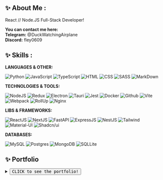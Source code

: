## ✨ About Me :
React // Node.JS Full-Stack Developer!

**You can contact me here:** <br/>
**Telegram:** @DuckWatchingAirplane <br/>
**Discord:** fley0609

## ✨ Skills :

<b>LANGUAGES & OTHER:</b>

![Python](https://img.shields.io/badge/Python-3572a5?style=for-the-badge&logo=python&logoColor=ffffff)
![JavaScript](https://img.shields.io/badge/JavaScript-323330?style=for-the-badge&logo=javascript&logoColor=F7DF1E)
![TypeScript](https://img.shields.io/badge/TypeScript-007ACC?style=for-the-badge&logo=typescript&logoColor=white)
![HTML](https://img.shields.io/badge/HTML5-E34F26?style=for-the-badge&logo=html5&logoColor=white)
![CSS](https://img.shields.io/badge/CSS3-1572B6?style=for-the-badge&logo=css3&logoColor=white)
![SASS](https://img.shields.io/badge/Sass-CC6699?style=for-the-badge&logo=sass&logoColor=white)
![MarkDown](https://img.shields.io/badge/Markdown-000000?style=for-the-badge&logo=markdown&logoColor=white)

<b>TECHNOLOGIES & TOOLS:</b>

![NodeJS](https://img.shields.io/badge/Node%20js-339933?style=for-the-badge&logo=nodedotjs&logoColor=white)
![Redux](https://img.shields.io/badge/Redux-593D88?style=for-the-badge&logo=redux&logoColor=white)
![Electron](https://img.shields.io/badge/Electron-2B2E3A?style=for-the-badge&logo=electron&logoColor=9FEAF9)
![Tauri](https://img.shields.io/badge/Tauri-FFC131?style=for-the-badge&logo=Tauri&logoColor=white)
![Jest](https://img.shields.io/badge/Jest-C21325?style=for-the-badge&logo=jest&logoColor=white)
![Docker](https://img.shields.io/badge/Docker-2CA5E0?style=for-the-badge&logo=docker&logoColor=white)
![Github](https://img.shields.io/badge/GitHub-100000?style=for-the-badge&logo=github&logoColor=white)
![Vite](https://img.shields.io/badge/Vite-B73BFE?style=for-the-badge&logo=vite&logoColor=FFD62E)
![Webpack](https://img.shields.io/badge/Webpack-8DD6F9?style=for-the-badge&logo=Webpack&logoColor=white)
![RollUp](https://img.shields.io/badge/rollup%20js-EC4A3F?style=for-the-badge&logo=rollup.js&logoColor=white)
![Nginx](https://img.shields.io/badge/Nginx-009639?style=for-the-badge&logo=nginx&logoColor=white)

<b>LIBS & FRAMEWORKS:</b>

![ReactJS](https://img.shields.io/badge/React-20232A?style=for-the-badge&logo=react&logoColor=61DAFB)
![NextJS](https://img.shields.io/badge/next%20js-000000?style=for-the-badge&logo=nextdotjs&logoColor=white)
![FastAPI](https://img.shields.io/badge/fastapi-109989?style=for-the-badge&logo=FASTAPI&logoColor=white)
![ExpressJS](https://img.shields.io/badge/Express%20js-000000?style=for-the-badge&logo=express&logoColor=white)
![NestJS](https://img.shields.io/badge/nestjs-E0234E?style=for-the-badge&logo=nestjs&logoColor=white)
![Tailwind](https://img.shields.io/badge/Tailwind_CSS-38B2AC?style=for-the-badge&logo=tailwind-css&logoColor=white)
![Material-UI](https://img.shields.io/badge/Material%20UI-007FFF?style=for-the-badge&logo=mui&logoColor=white)
![Shadcn/ui](https://img.shields.io/badge/shadcn%2Fui-000000?style=for-the-badge&logo=shadcnui&logoColor=white)

<b>DATABASES:</b>

![MySQL](https://img.shields.io/badge/MySQL-005C84?style=for-the-badge&logo=mysql&logoColor=white)
![Postgres](https://img.shields.io/badge/PostgreSQL-316192?style=for-the-badge&logo=postgresql&logoColor=white)
![MongoDB](https://img.shields.io/badge/MongoDB-4EA94B?style=for-the-badge&logo=mongodb&logoColor=white)
![SQLLite](https://img.shields.io/badge/Sqlite-003B57?style=for-the-badge&logo=sqlite&logoColor=white)

## ✨ Portfolio
<details>
<summary><button><kbd><kbd>CLICK</kbd> to see the portfolio!</kbd></button></summary>

### <a href="https://github.com/FLEYreal/HatBuilders-Website">1. HatBuilders-Website</a>

<blockquote>Website for my Project: HatBuilders. We're creating the best minecraft buildings for other projects, servers and ordinary players. The project is currently under development but the website is completed, check it out: https://hatbuilders.vercel.app/en</blockquote>

![TypeScript](https://img.shields.io/badge/TypeScript-007ACC?style=for-the-badge&logo=typescript&logoColor=white)
![NextJS](https://img.shields.io/badge/next%20js-000000?style=for-the-badge&logo=nextdotjs&logoColor=white)
![Material-UI](https://img.shields.io/badge/Material%20UI-007FFF?style=for-the-badge&logo=mui&logoColor=white)

<img src="assets/images/hatbuilders.png" alt="Image of HatBuilders website" width="800px"/>

### 2. CodeWave

<blockquote>A Failed startup CodeWave Hub that provides development services. Its key feature was a combination of Freelance and Dev Studios. Unfortunetely though, the project has been closed a long time ago but version of website is uploaded here: https://codewave-hub.ru</blockquote>

![TypeScript](https://img.shields.io/badge/TypeScript-007ACC?style=for-the-badge&logo=typescript&logoColor=white)
![ReactJS](https://img.shields.io/badge/React-20232A?style=for-the-badge&logo=react&logoColor=61DAFB)
![Material-UI](https://img.shields.io/badge/Material%20UI-007FFF?style=for-the-badge&logo=mui&logoColor=white)
![NodeJS](https://img.shields.io/badge/Node%20js-339933?style=for-the-badge&logo=nodedotjs&logoColor=white)
![ExpressJS](https://img.shields.io/badge/Express%20js-000000?style=for-the-badge&logo=express&logoColor=white)

<img src="assets/images/codewave.png" alt="Image of CodeWave website" width="800px"/>

### <a href="https://github.com/FLEYreal/Browser-Home">3. Browser-Home</a>

<blockquote>This is a convenient replacement for basic browser's home page. It's mostly for personal usage but you can also use it if you want to. It will be integrated with my another project: Social AI that will be able to copy my behaviour and answer to message in discord / telegram while I'm idle.</blockquote>

![TypeScript](https://img.shields.io/badge/TypeScript-007ACC?style=for-the-badge&logo=typescript&logoColor=white)
![NextJS](https://img.shields.io/badge/next%20js-000000?style=for-the-badge&logo=nextdotjs&logoColor=white)
![Shadcn/ui](https://img.shields.io/badge/shadcn%2Fui-000000?style=for-the-badge&logo=shadcnui&logoColor=white)
![Tailwind](https://img.shields.io/badge/Tailwind_CSS-38B2AC?style=for-the-badge&logo=tailwind-css&logoColor=white)
![Python](https://img.shields.io/badge/Python-3572a5?style=for-the-badge&logo=python&logoColor=ffffff)
![FastAPI](https://img.shields.io/badge/fastapi-109989?style=for-the-badge&logo=FASTAPI&logoColor=white)
![Postgres](https://img.shields.io/badge/PostgreSQL-316192?style=for-the-badge&logo=postgresql&logoColor=white)

<img src="assets/images/browser-home.png" alt="Image of Browser-Home" width="800px"/>

### <a href="https://github.com/FLEYreal/ChatGPT-Assistant">4. ChatGPT-Assistant</a>

<blockquote>ChatGPT-Assisant that can work in as discord bot or in web-interface (inteface if a clone chatGPT's chat). Can be implemented on website with <iframe> tag. Script contains 3 config, for main, style and language configs. Main one contains all settings for the entire project. Project was made on NodeJS & Express.JS</blockquote>

![JavaScript](https://img.shields.io/badge/JavaScript-323330?style=for-the-badge&logo=javascript&logoColor=F7DF1E)
![NodeJS](https://img.shields.io/badge/Node%20js-339933?style=for-the-badge&logo=nodedotjs&logoColor=white)
![ExpressJS](https://img.shields.io/badge/Express%20js-000000?style=for-the-badge&logo=express&logoColor=white)
![SQLLite](https://img.shields.io/badge/Sqlite-003B57?style=for-the-badge&logo=sqlite&logoColor=white)

### <a href="https://github.com/FLEYreal/Storm-Shop-Project">5. StormShop-Project</a>

<blockquote>Uncompleted StormShop website. This is a shop that sells Nitro, Netflix and other subscriptions to Russian Users unable to purchase them. Also sells scripts for various needs. Website contains main page, page with scripts, search bar and feature to add articles</blockquote>

![TypeScript](https://img.shields.io/badge/TypeScript-007ACC?style=for-the-badge&logo=typescript&logoColor=white)
![Material-UI](https://img.shields.io/badge/Material%20UI-007FFF?style=for-the-badge&logo=mui&logoColor=white)
![NodeJS](https://img.shields.io/badge/Node%20js-339933?style=for-the-badge&logo=nodedotjs&logoColor=white)
![ExpressJS](https://img.shields.io/badge/Express%20js-000000?style=for-the-badge&logo=express&logoColor=white)
![MySQL](https://img.shields.io/badge/MySQL-005C84?style=for-the-badge&logo=mysql&logoColor=white)

<img src="assets/images/stormshop.png" alt="Image of StormShop website" width="800px"/>

### <a href="https://github.com/FLEYreal/Music-Player">6. Music-Player</a>

<blockquote>Music player widget with a lot of features, see show case here: https://music-player-eta-one.vercel.app</blockquote>

![TypeScript](https://img.shields.io/badge/TypeScript-007ACC?style=for-the-badge&logo=typescript&logoColor=white)
![ReactJS](https://img.shields.io/badge/React-20232A?style=for-the-badge&logo=react&logoColor=61DAFB)
![Tailwind](https://img.shields.io/badge/Tailwind_CSS-38B2AC?style=for-the-badge&logo=tailwind-css&logoColor=white)

<img src="assets/images/music-player.png" alt="Image of Music Player" width="800px"/>

### <a href="https://github.com/FLEYreal/Video-Player">7. Video-Player</a>

<blockquote>Convenient video player with a lot of features, see show case here: https://video-player-rust.vercel.app/</blockquote>

![TypeScript](https://img.shields.io/badge/TypeScript-007ACC?style=for-the-badge&logo=typescript&logoColor=white)
![ReactJS](https://img.shields.io/badge/React-20232A?style=for-the-badge&logo=react&logoColor=61DAFB)
![Material-UI](https://img.shields.io/badge/Material%20UI-007FFF?style=for-the-badge&logo=mui&logoColor=white)

<img src="assets/images/video-player.png" alt="Image of Video Player" width="800px"/>


### <a href="https://github.com/FLEYreal/Discord-Message-Spammer">8. Discord-Message-Spammer</a>

<blockquote>This is a discord bot, that can send notifications to all users of discord server it's located. Can be used for mailing to everyone. Bot also has filters, message can be sent to exact role. Has API to send notification with. Project was mde with NodeJS & Express.JS & Typescript!</blockquote>

![TypeScript](https://img.shields.io/badge/TypeScript-007ACC?style=for-the-badge&logo=typescript&logoColor=white)
![NodeJS](https://img.shields.io/badge/Node%20js-339933?style=for-the-badge&logo=nodedotjs&logoColor=white)
![ExpressJS](https://img.shields.io/badge/Express%20js-000000?style=for-the-badge&logo=express&logoColor=white)

### <a href="https://github.com/FLEYreal/SAS-Discord-Bot">9. SAS-Discord-Bot</a>

<blockquote>This is a discord bot, that uses API of steam and cs:go to get information about XP of the steam users, sends custom message to discord as XP updated!</blockquote>

![Python](https://img.shields.io/badge/Python-3572a5?style=for-the-badge&logo=python&logoColor=ffffff)

### <a href="https://github.com/FLEYreal/LightShot-Parser">10. LightShot-Parser</a>

<blockquote>Parses LightShot to get random screenshots made by people using lightshot app. Free to use! All docs of usage are in README.md</blockquote>

![Python](https://img.shields.io/badge/Python-3572a5?style=for-the-badge&logo=python&logoColor=ffffff)

</details>
